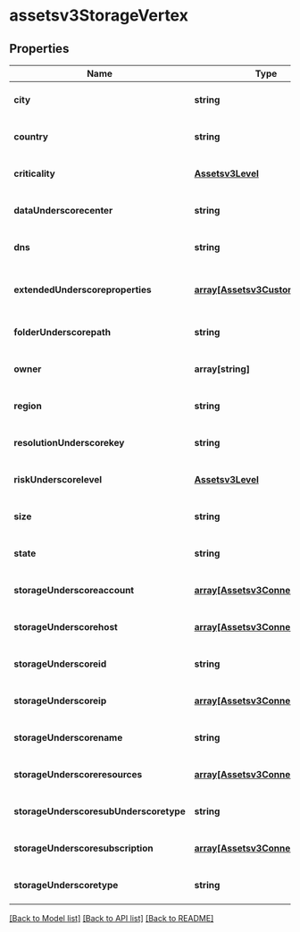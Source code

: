 # assetsv3StorageVertex

## Properties
Name | Type | Description | Notes
------------ | ------------- | ------------- | -------------
**city** | **string** | city of the storage | [optional] [default to null]
**country** | **string** | country of the storage | [optional] [default to null]
**criticality** | [**Assetsv3Level**](Assetsv3Level.md) |  | [optional] [default to null]
**dataUnderscorecenter** | **string** | data center of the storage | [optional] [default to null]
**dns** | **string** | dns of the storage | [optional] [default to null]
**extendedUnderscoreproperties** | [**array[Assetsv3CustomProperty]**](Assetsv3CustomProperty.md) | extended properties of the storage | [optional] [default to null]
**folderUnderscorepath** | **string** | size of the storage | [optional] [default to null]
**owner** | **array[string]** | owner list of the storage | [optional] [default to null]
**region** | **string** | region of the storage | [optional] [default to null]
**resolutionUnderscorekey** | **string** | resolution key of the storage | [optional] [default to null]
**riskUnderscorelevel** | [**Assetsv3Level**](Assetsv3Level.md) |  | [optional] [default to null]
**size** | **string** | size of the storage | [optional] [default to null]
**state** | **string** | state of the storage | [optional] [default to null]
**storageUnderscoreaccount** | [**array[Assetsv3ConnectionEdge]**](Assetsv3ConnectionEdge.md) | storage to account edge list | [optional] [default to null]
**storageUnderscorehost** | [**array[Assetsv3ConnectionEdge]**](Assetsv3ConnectionEdge.md) | storage to host edge list | [optional] [default to null]
**storageUnderscoreid** | **string** | size of the storage | [optional] [default to null]
**storageUnderscoreip** | [**array[Assetsv3ConnectionEdge]**](Assetsv3ConnectionEdge.md) | storage to ip edge list | [optional] [default to null]
**storageUnderscorename** | **string** | name of the storage | [optional] [default to null]
**storageUnderscoreresources** | [**array[Assetsv3ConnectionEdge]**](Assetsv3ConnectionEdge.md) | storage to resource edge list | [optional] [default to null]
**storageUnderscoresubUnderscoretype** | **string** | asset sub-type of the storage | [optional] [default to null]
**storageUnderscoresubscription** | [**array[Assetsv3ConnectionEdge]**](Assetsv3ConnectionEdge.md) | storage to subscription edge list | [optional] [default to null]
**storageUnderscoretype** | **string** | asset type of the storage | [optional] [default to null]

[[Back to Model list]](../README.md#documentation-for-models) [[Back to API list]](../README.md#documentation-for-api-endpoints) [[Back to README]](../README.md)


